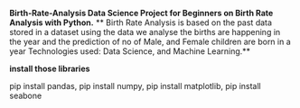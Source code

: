 **Birth-Rate-Analysis
Data Science Project for Beginners on Birth Rate Analysis with Python.**
** Birth Rate Analysis is based on the past data stored in a dataset using
the data we analyse the births are happening in the year and the
prediction of no of Male, and Female children are born in a year
Technologies used: Data Science, and Machine Learning.**


**install those libraries**

pip install pandas, 
pip install numpy, 
pip install matplotlib, 
pip install seabone 
